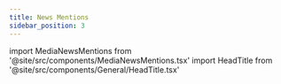 ```yaml
---
title: News Mentions
sidebar_position: 3
---
```


import MediaNewsMentions from '@site/src/components/MediaNewsMentions.tsx'
import HeadTitle from '@site/src/components/General/HeadTitle.tsx'

<HeadTitle title="News Mentions - Media | Didier" />

<MediaNewsMentions />